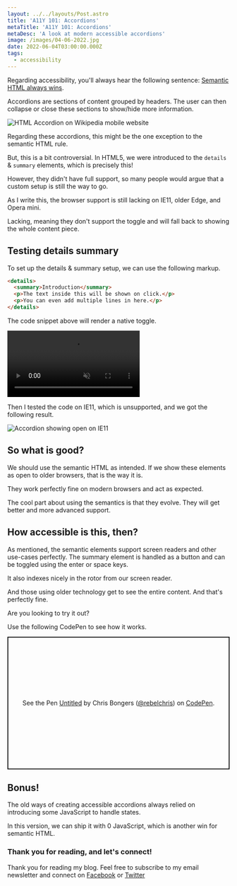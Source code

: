 ```yaml
---
layout: ../../layouts/Post.astro
title: 'A11Y 101: Accordions'
metaTitle: 'A11Y 101: Accordions'
metaDesc: 'A look at modern accessible accordions'
image: /images/04-06-2022.jpg
date: 2022-06-04T03:00:00.000Z
tags:
  - accessibility
---
```


Regarding accessibility, you'll always hear the following sentence: [Semantic HTML always wins](https://daily-dev-tips.com/posts/a11y-101-semantic-html-always-wins/).

Accordions are sections of content grouped by headers. The user can then collapse or close these sections to show/hide more information.

![HTML Accordion on Wikipedia mobile website](https://cdn.hashnode.com/res/hashnode/image/upload/v1653459020012/4csaYmDyN.png)

Regarding these accordions, this might be the one exception to the semantic HTML rule.

But, this is a bit controversial.
In HTML5, we were introduced to the `details` & `summary` elements, which is precisely this!

However, they didn't have full support, so many people would argue that a custom setup is still the way to go.

As I write this, the browser support is still lacking on IE11, older Edge, and Opera mini.

Lacking, meaning they don't support the toggle and will fall back to showing the whole content piece.

## Testing details summary

To set up the details & summary setup, we can use the following markup.

```html
<details>
  <summary>Introduction</summary>
  <p>The text inside this will be shown on click.</p>
  <p>You can even add multiple lines in here.</p>
</details>
```

The code snippet above will render a native toggle.

<!-- ![Accordion action visually represented](https://cdn.hashnode.com/res/hashnode/image/upload/v1653459405249/bCJRlWppt.gif) -->
<video autoplay loop muted playsinline>
  <source src="https://res.cloudinary.com/daily-dev-tips/video/upload/v1653459463/accordion_bdli3t.webm" type="video/webm" />
  <source src="https://res.cloudinary.com/daily-dev-tips/video/upload/v1653459463/accordion_bbwyot.mp4" type="video/mp4" />
</video>

Then I tested the code on IE11, which is unsupported, and we got the following result.

![Accordion showing open on IE11](https://cdn.hashnode.com/res/hashnode/image/upload/v1653459691747/FzbiFY3Gj.png)

## So what is good?

We should use the semantic HTML as intended. If we show these elements as open to older browsers, that is the way it is.

They work perfectly fine on modern browsers and act as expected.

The cool part about using the semantics is that they evolve. They will get better and more advanced support.

## How accessible is this, then?

As mentioned, the semantic elements support screen readers and other use-cases perfectly.
The summary element is handled as a button and can be toggled using the enter or space keys.

It also indexes nicely in the rotor from our screen reader.

And those using older technology get to see the entire content. And that's perfectly fine.

Are you looking to try it out?

Use the following CodePen to see how it works.

<p class="codepen" data-height="300" data-default-tab="html,result" data-slug-hash="qBxVEqb" data-user="rebelchris" style="height: 300px; box-sizing: border-box; display: flex; align-items: center; justify-content: center; border: 2px solid; margin: 1em 0; padding: 1em;">
  <span>See the Pen <a href="https://codepen.io/rebelchris/pen/qBxVEqb">
  Untitled</a> by Chris Bongers (<a href="https://codepen.io/rebelchris">@rebelchris</a>)
  on <a href="https://codepen.io">CodePen</a>.</span>
</p>
<script async src="https://cpwebassets.codepen.io/assets/embed/ei.js"></script>

## Bonus!

The old ways of creating accessible accordions always relied on introducing some JavaScript to handle states.

In this version, we can ship it with 0 JavaScript, which is another win for semantic HTML.

### Thank you for reading, and let's connect!

Thank you for reading my blog. Feel free to subscribe to my email newsletter and connect on [Facebook](https://www.facebook.com/DailyDevTipsBlog) or [Twitter](https://twitter.com/DailyDevTips1)
